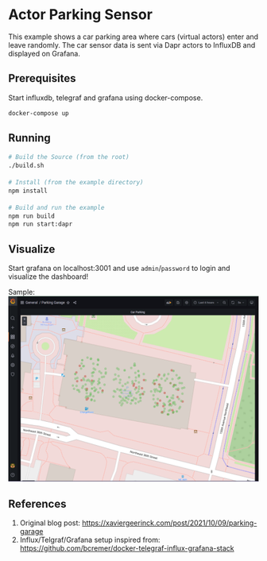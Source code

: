 # Actor Parking Sensor

This example shows a car parking area where cars (virtual actors) enter and leave randomly. The car sensor data is sent via Dapr actors to InfluxDB and displayed on Grafana.

## Prerequisites

Start influxdb, telegraf and grafana using docker-compose. 

```bash
docker-compose up
```

## Running

```bash
# Build the Source (from the root)
./build.sh

# Install (from the example directory)
npm install

# Build and run the example
npm run build
npm run start:dapr
```

## Visualize

Start grafana on localhost:3001 and use `admin`/`password` to login and visualize the dashboard!

Sample:
![output.png](./output.png "Sample output")

## References
1. Original blog post: https://xaviergeerinck.com/post/2021/10/09/parking-garage
1. Influx/Telgraf/Grafana setup inspired from: https://github.com/bcremer/docker-telegraf-influx-grafana-stack
